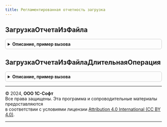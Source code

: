```yaml
---
title: Регламентированная отчетность загрузка
---
```



## ЗагрузкаОтчетаИзФайла
<details style="margin: 1em 0; padding: 0.5em; border: 1px solid #ccc; border-radius: 6px;">

<summary style="font-weight: bold; cursor: pointer;">Описание, пример вызова</summary>

```bsl

// Заполняет данными из файлов электронных представлений сохраненный документ
// переданной формы регламентированного отчета, записывает его в информационную базу.
//
// Параметры:
//  ФормаОтчета        - Форма клиентского приложения - Форма регламентированного отчета.
//  ПараметрыОтчета    - Структура                    - Параметры отчета из формы для подстановки в дерево загрузки.
//  ДанныеДляЗагрузки  - Структура                    - Данные, полученные в результате анализа загружаемых файлов
//                                                      электронных представлений регламентированных отчетов.
//  ДеревоДляЗагрузки  - Дерево значений              - Текущая схема выгрузки формы отчета в виде дерева значений.
//
// Возвращаемое значение:
//   Булево  - Истина, если загрузка данных в документ регламентированного отчета прошла успешно.
//
Функция ЗагрузкаОтчетаИзФайла(ФормаОтчета, ПараметрыОтчета, ДанныеДляЗагрузки, ДеревоДляЗагрузки) Экспорт
```

Пример вызова
```bsl
Результат = РегламентированнаяОтчетностьЗагрузка.ЗагрузкаОтчетаИзФайла(ФормаОтчета, ПараметрыОтчета, ДанныеДляЗагрузки, ДеревоДляЗагрузки) 
```
</details>

## ЗагрузкаОтчетаИзФайлаДлительнаяОперация
<details style="margin: 1em 0; padding: 0.5em; border: 1px solid #ccc; border-radius: 6px;">

<summary style="font-weight: bold; cursor: pointer;">Описание, пример вызова</summary>

```bsl

// Выполняется в фоновом задании.
Процедура ЗагрузкаОтчетаИзФайлаДлительнаяОперация(ПараметрыПроцедуры, АдресРезультата) Экспорт
```

Пример вызова
```bsl
РегламентированнаяОтчетностьЗагрузка.ЗагрузкаОтчетаИзФайлаДлительнаяОперация(ПараметрыПроцедуры, АдресРезультата) 
```
</details>

---

© 2024, **ООО 1С-Софт**  
Все права защищены. Эта программа и сопроводительные материалы предоставляются  
в соответствии с условиями лицензии [Attribution 4.0 International (CC BY 4.0)](https://creativecommons.org/licenses/by/4.0/legalcode).

---
